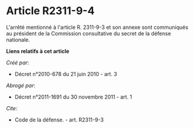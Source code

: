 # Article R2311-9-4

L'arrêté mentionné à l'article R. 2311-9-3 et son annexe sont communiqués au président de la Commission consultative du
secret de la défense nationale.

**Liens relatifs à cet article**

_Créé par_:

  - Décret n°2010-678 du 21 juin 2010 - art. 3

_Abrogé par_:

  - Décret n°2011-1691 du 30 novembre 2011 - art. 1

_Cite_:

  - Code de la défense. - art. R2311-9-3
